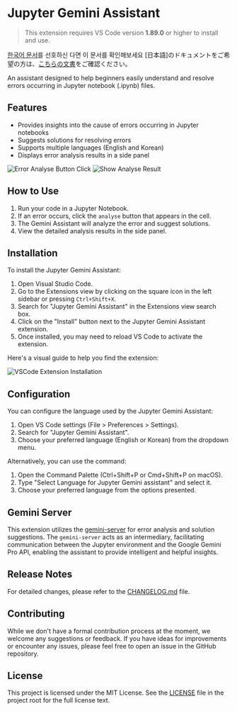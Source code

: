 # Jupyter Gemini Assistant

> This extension requires VS Code version **1.89.0** or higher to install and use.

[한국어 문서](/docs/kokr/README.md)를 선호하신 다면 이 문서를 확인해보세요
[日本語]のドキュメントをご希望の方は、[こちらの文書](/docs/ja/README.md)をご確認ください。

An assistant designed to help beginners easily understand and resolve errors occurring in Jupyter notebook (.ipynb) files.

## Features

- Provides insights into the cause of errors occurring in Jupyter notebooks
- Suggests solutions for resolving errors
- Supports multiple languages (English and Korean)
- Displays error analysis results in a side panel

![Error Analyse Button Click](https://github.com/user-attachments/assets/f35a7fb8-2cad-4403-af48-acd68881a874)
![Show Analyse Result](https://github.com/user-attachments/assets/5eea670f-cd52-4673-85e4-c10ff70c5310)

## How to Use

1. Run your code in a Jupyter Notebook.
2. If an error occurs, click the `analyse` button that appears in the cell.
3. The Gemini Assistant will analyze the error and suggest solutions.
4. View the detailed analysis results in the side panel.

## Installation

To install the Jupyter Gemini Assistant:

1. Open Visual Studio Code.
2. Go to the Extensions view by clicking on the square icon in the left sidebar or pressing `Ctrl+Shift+X`.
3. Search for "Jupyter Gemini Assistant" in the Extensions view search box.
4. Click on the "Install" button next to the Jupyter Gemini Assistant extension.
5. Once installed, you may need to reload VS Code to activate the extension.

Here's a visual guide to help you find the extension:

![VSCode Extension Installation](https://github.com/user-attachments/assets/25d74b06-56e9-49e0-8458-f77147bf0943)

## Configuration

You can configure the language used by the Jupyter Gemini Assistant:

1. Open VS Code settings (File > Preferences > Settings).
2. Search for "Jupyter Gemini Assistant".
3. Choose your preferred language (English or Korean) from the dropdown menu.

Alternatively, you can use the command:

1. Open the Command Palette (Ctrl+Shift+P or Cmd+Shift+P on macOS).
2. Type "Select Language for Jupyter Gemini assistant" and select it.
3. Choose your preferred language from the options presented.

## Gemini Server

This extension utilizes the [gemini-server](https://github.com/IDKNWHORU/gemini-server) for error analysis and solution suggestions. The `gemini-server` acts as an intermediary, facilitating communication between the Jupyter environment and the Google Gemini Pro API, enabling the assistant to provide intelligent and helpful insights.

## Release Notes

For detailed changes, please refer to the [CHANGELOG.md](CHANGELOG.md) file.

## Contributing

While we don't have a formal contribution process at the moment, we welcome any suggestions or feedback. If you have ideas for improvements or encounter any issues, please feel free to open an issue in the GitHub repository.

## License

This project is licensed under the MIT License. See the [LICENSE](LICENSE) file in the project root for the full license text.
